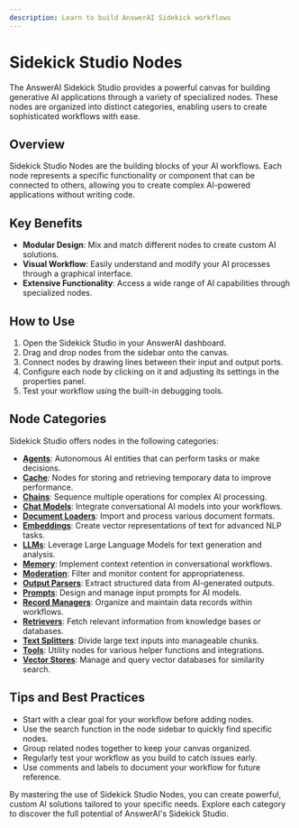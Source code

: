 ```yaml
---
description: Learn to build AnswerAI Sidekick workflows
---
```


# Sidekick Studio Nodes

The AnswerAI Sidekick Studio provides a powerful canvas for building generative AI applications through a variety of specialized nodes. These nodes are organized into distinct categories, enabling users to create sophisticated workflows with ease.

## Overview

Sidekick Studio Nodes are the building blocks of your AI workflows. Each node represents a specific functionality or component that can be connected to others, allowing you to create complex AI-powered applications without writing code.

## Key Benefits

- **Modular Design**: Mix and match different nodes to create custom AI solutions.
- **Visual Workflow**: Easily understand and modify your AI processes through a graphical interface.
- **Extensive Functionality**: Access a wide range of AI capabilities through specialized nodes.

## How to Use

1. Open the Sidekick Studio in your AnswerAI dashboard.
2. Drag and drop nodes from the sidebar onto the canvas.
3. Connect nodes by drawing lines between their input and output ports.
4. Configure each node by clicking on it and adjusting its settings in the properties panel.
5. Test your workflow using the built-in debugging tools.

<!-- TODO: Screenshot of the Sidekick Studio interface with nodes on the canvas -->

## Node Categories

Sidekick Studio offers nodes in the following categories:

- [**Agents**](agents/): Autonomous AI entities that can perform tasks or make decisions.
- [**Cache**](cache/): Nodes for storing and retrieving temporary data to improve performance.
- [**Chains**](chains/): Sequence multiple operations for complex AI processing.
- [**Chat Models**](chat-models/): Integrate conversational AI models into your workflows.
- [**Document Loaders**](document-loaders/): Import and process various document formats.
- [**Embeddings**](embeddings/): Create vector representations of text for advanced NLP tasks.
- [**LLMs**](llms/): Leverage Large Language Models for text generation and analysis.
- [**Memory**](memory/): Implement context retention in conversational workflows.
- [**Moderation**](moderation/): Filter and monitor content for appropriateness.
- [**Output Parsers**](output-parsers/): Extract structured data from AI-generated outputs.
- [**Prompts**](prompts/): Design and manage input prompts for AI models.
- [**Record Managers**](record-managers.md): Organize and maintain data records within workflows.
- [**Retrievers**](retrievers/): Fetch relevant information from knowledge bases or databases.
- [**Text Splitters**](text-splitters/): Divide large text inputs into manageable chunks.
- [**Tools**](tools/): Utility nodes for various helper functions and integrations.
- [**Vector Stores**](vector-stores/): Manage and query vector databases for similarity search.

## Tips and Best Practices

- Start with a clear goal for your workflow before adding nodes.
- Use the search function in the node sidebar to quickly find specific nodes.
- Group related nodes together to keep your canvas organized.
- Regularly test your workflow as you build to catch issues early.
- Use comments and labels to document your workflow for future reference.

By mastering the use of Sidekick Studio Nodes, you can create powerful, custom AI solutions tailored to your specific needs. Explore each category to discover the full potential of AnswerAI's Sidekick Studio.
